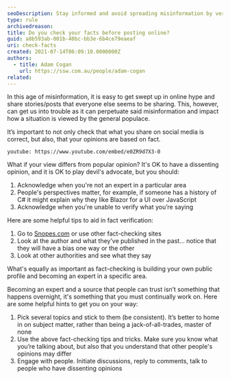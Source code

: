 ```yaml
---
seoDescription: Stay informed and avoid spreading misinformation by verifying facts before posting online, acknowledging limitations, and engaging with diverse perspectives.
type: rule
archivedreason:
title: Do you check your facts before posting online?
guid: a8b593ab-001b-40bc-bb3e-6b4ce79eaeaf
uri: check-facts
created: 2021-07-14T06:09:10.0000000Z
authors:
  - title: Adam Cogan
    url: https://ssw.com.au/people/adam-cogan
related:
---
```


In this age of misinformation, it is easy to get swept up in online hype and share stories/posts that everyone else seems to be sharing. This, however, can get us into trouble as it can perpetuate said misinformation and impact how a situation is viewed by the general populace.

It’s important to not only check that what you share on social media is correct, but also, that your opinions are based on fact.

`youtube: https://www.youtube.com/embed/e0ZR9d7X3-0`

What if your view differs from popular opinion? It's OK to have a dissenting opinion, and it is OK to play devil's advocate, but you should:

<!--endintro-->

1. Acknowledge when you're not an expert in a particular area
2. People's perspectives matter, for example, if someone has a history of C# it might explain why they like Blazor for a UI over JavaScript
3. Acknowledge when you're unable to verify what you’re saying

Here are some helpful tips to aid in fact verification:

1. Go to [Snopes.com](https://www.snopes.com/) or use other fact-checking sites
2. Look at the author and what they’ve published in the past... notice that they will have a bias one way or the other
3. Look at other authorities and see what they say

What's equally as important as fact-checking is building your own public profile and becoming an expert in a specific area.

Becoming an expert and a source that people can trust isn’t something that happens overnight, it's something that you must continually work on. Here are some helpful hints to get you on your way:

1. Pick several topics and stick to them (be consistent). It’s better to home in on subject matter, rather than being a jack-of-all-trades, master of none
2. Use the above fact-checking tips and tricks. Make sure you know what you’re talking about, but also that you understand that other people's opinions may differ
3. Engage with people. Initiate discussions, reply to comments, talk to people who have dissenting opinions
